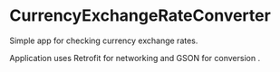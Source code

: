 # CurrencyExchangeRateConverter


Simple app for checking currency exchange rates.

Application uses Retrofit for networking and GSON for conversion .

